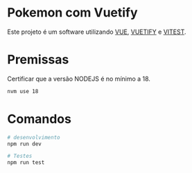 # Pokemon com Vuetify

Este projeto é um software utilizando [VUE](https://vuejs.org/), [VUETIFY](https://vuetifyjs.com/) e [VITEST](https://vitest.dev/guide/).

# Premissas
Certificar que a versão NODEJS é no mínimo a 18.
```sh
nvm use 18
```

# Comandos
```bash
# desenvolvimento
npm run dev

# Testes
npm run test
```